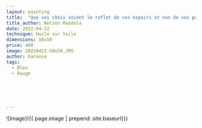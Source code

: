 ```yaml
---
layout: painting
title:  "Que vos choix soient le reflet de vos espoirs et non de vos peurs." 
title_author: Nelson Mandela   
date: 2022-04-22
technique: Huile sur toile
dimensions: 50x50
price: 400
image: 20220422-50x50.JPG
author: Garanse
tags:
  - Bleu
  - Rouge
  
 
  
  
  
---
```

![Image]({{ page.image | prepend: site.baseurl}})

